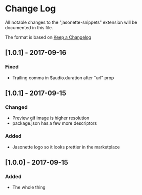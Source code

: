 # Change Log
All notable changes to the "jasonette-snippets" extension will be documented in this file.

The format is based on [Keep a Changelog](http://keepachangelog.com/en/1.0.0/)

## [1.0.1] - 2017-09-16
### Fixed
- Trailing comma in $audio.duration after "url" prop

## [1.0.1] - 2017-09-15
### Changed
- Preview gif image is higher resolution
- package.json has a few more descriptors

### Added
- Jasonette logo so it looks prettier in the marketplace

## [1.0.0] - 2017-09-15
### Added
- The whole thing